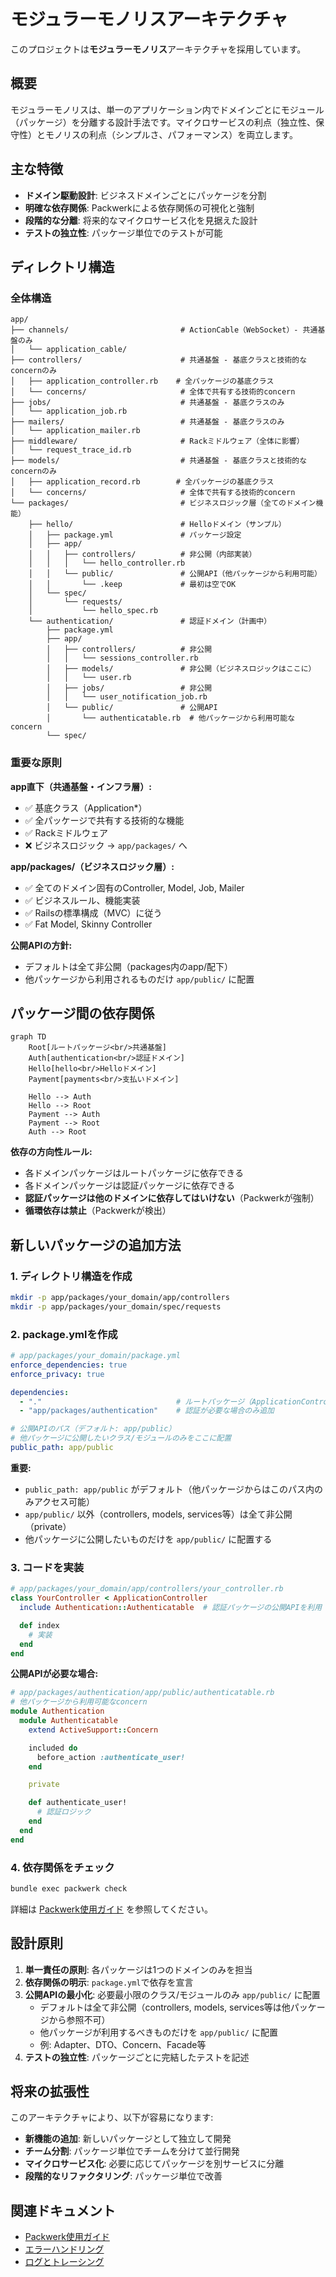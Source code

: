 # モジュラーモノリスアーキテクチャ

このプロジェクトは**モジュラーモノリス**アーキテクチャを採用しています。

## 概要

モジュラーモノリスは、単一のアプリケーション内でドメインごとにモジュール（パッケージ）を分離する設計手法です。マイクロサービスの利点（独立性、保守性）とモノリスの利点（シンプルさ、パフォーマンス）を両立します。

## 主な特徴

- **ドメイン駆動設計**: ビジネスドメインごとにパッケージを分割
- **明確な依存関係**: Packwerkによる依存関係の可視化と強制
- **段階的な分離**: 将来的なマイクロサービス化を見据えた設計
- **テストの独立性**: パッケージ単位でのテストが可能

## ディレクトリ構造

### 全体構造

```
app/
├── channels/                         # ActionCable（WebSocket）- 共通基盤のみ
│   └── application_cable/
├── controllers/                      # 共通基盤 - 基底クラスと技術的なconcernのみ
│   ├── application_controller.rb    # 全パッケージの基底クラス
│   └── concerns/                     # 全体で共有する技術的concern
├── jobs/                             # 共通基盤 - 基底クラスのみ
│   └── application_job.rb
├── mailers/                          # 共通基盤 - 基底クラスのみ
│   └── application_mailer.rb
├── middleware/                       # Rackミドルウェア（全体に影響）
│   └── request_trace_id.rb
├── models/                           # 共通基盤 - 基底クラスと技術的なconcernのみ
│   ├── application_record.rb        # 全パッケージの基底クラス
│   └── concerns/                     # 全体で共有する技術的concern
└── packages/                         # ビジネスロジック層（全てのドメイン機能）
    ├── hello/                        # Helloドメイン（サンプル）
    │   ├── package.yml               # パッケージ設定
    │   ├── app/
    │   │   ├── controllers/          # 非公開（内部実装）
    │   │   │   └── hello_controller.rb
    │   │   └── public/               # 公開API（他パッケージから利用可能）
    │   │       └── .keep             # 最初は空でOK
    │   └── spec/
    │       └── requests/
    │           └── hello_spec.rb
    └── authentication/               # 認証ドメイン（計画中）
        ├── package.yml
        ├── app/
        │   ├── controllers/          # 非公開
        │   │   └── sessions_controller.rb
        │   ├── models/               # 非公開（ビジネスロジックはここに）
        │   │   └── user.rb
        │   ├── jobs/                 # 非公開
        │   │   └── user_notification_job.rb
        │   └── public/               # 公開API
        │       └── authenticatable.rb  # 他パッケージから利用可能なconcern
        └── spec/
```

### 重要な原則

**app直下（共通基盤・インフラ層）:**
- ✅ 基底クラス（Application*）
- ✅ 全パッケージで共有する技術的な機能
- ✅ Rackミドルウェア
- ❌ ビジネスロジック → `app/packages/` へ

**app/packages/（ビジネスロジック層）:**
- ✅ 全てのドメイン固有のController, Model, Job, Mailer
- ✅ ビジネスルール、機能実装
- ✅ Railsの標準構成（MVC）に従う
- ✅ Fat Model, Skinny Controller

**公開APIの方針:**
- デフォルトは全て非公開（packages内のapp/配下）
- 他パッケージから利用されるものだけ `app/public/` に配置

## パッケージ間の依存関係

```mermaid
graph TD
    Root[ルートパッケージ<br/>共通基盤]
    Auth[authentication<br/>認証ドメイン]
    Hello[hello<br/>Helloドメイン]
    Payment[payments<br/>支払いドメイン]

    Hello --> Auth
    Hello --> Root
    Payment --> Auth
    Payment --> Root
    Auth --> Root
```

**依存の方向性ルール:**
- 各ドメインパッケージはルートパッケージに依存できる
- 各ドメインパッケージは認証パッケージに依存できる
- **認証パッケージは他のドメインに依存してはいけない**（Packwerkが強制）
- **循環依存は禁止**（Packwerkが検出）

## 新しいパッケージの追加方法

### 1. ディレクトリ構造を作成

```bash
mkdir -p app/packages/your_domain/app/controllers
mkdir -p app/packages/your_domain/spec/requests
```

### 2. package.ymlを作成

```yaml
# app/packages/your_domain/package.yml
enforce_dependencies: true
enforce_privacy: true

dependencies:
  - "."                              # ルートパッケージ（ApplicationControllerなど）
  - "app/packages/authentication"    # 認証が必要な場合のみ追加

# 公開APIのパス（デフォルト: app/public）
# 他パッケージに公開したいクラス/モジュールのみをここに配置
public_path: app/public
```

**重要:**
- `public_path: app/public` がデフォルト（他パッケージからはこのパス内のみアクセス可能）
- `app/public/` 以外（controllers, models, services等）は全て非公開（private）
- 他パッケージに公開したいものだけを `app/public/` に配置する

### 3. コードを実装

```ruby
# app/packages/your_domain/app/controllers/your_controller.rb
class YourController < ApplicationController
  include Authentication::Authenticatable  # 認証パッケージの公開APIを利用

  def index
    # 実装
  end
end
```

**公開APIが必要な場合:**

```ruby
# app/packages/authentication/app/public/authenticatable.rb
# 他パッケージから利用可能なconcern
module Authentication
  module Authenticatable
    extend ActiveSupport::Concern

    included do
      before_action :authenticate_user!
    end

    private

    def authenticate_user!
      # 認証ロジック
    end
  end
end
```

### 4. 依存関係をチェック

```bash
bundle exec packwerk check
```

詳細は [Packwerk使用ガイド](packwerk_guide.md) を参照してください。

## 設計原則

1. **単一責任の原則**: 各パッケージは1つのドメインのみを担当
2. **依存関係の明示**: `package.yml`で依存を宣言
3. **公開APIの最小化**: 必要最小限のクラス/モジュールのみ `app/public/` に配置
   - デフォルトは全て非公開（controllers, models, services等は他パッケージから参照不可）
   - 他パッケージが利用するべきものだけを `app/public/` に配置
   - 例: Adapter、DTO、Concern、Facade等
4. **テストの独立性**: パッケージごとに完結したテストを記述

## 将来の拡張性

このアーキテクチャにより、以下が容易になります:

- **新機能の追加**: 新しいパッケージとして独立して開発
- **チーム分割**: パッケージ単位でチームを分けて並行開発
- **マイクロサービス化**: 必要に応じてパッケージを別サービスに分離
- **段階的なリファクタリング**: パッケージ単位で改善

## 関連ドキュメント

- [Packwerk使用ガイド](packwerk_guide.md)
- [エラーハンドリング](error_handling.md)
- [ログとトレーシング](logging_tracing.md)
